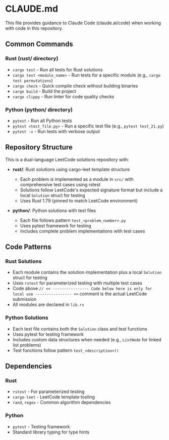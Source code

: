 # CLAUDE.md

This file provides guidance to Claude Code (claude.ai/code) when working with code in this repository.

## Common Commands

### Rust (rust/ directory)
- `cargo test` - Run all tests for Rust solutions
- `cargo test <module_name>` - Run tests for a specific module (e.g., `cargo test permutations`)
- `cargo check` - Quick compile check without building binaries
- `cargo build` - Build the project
- `cargo clippy` - Run linter for code quality checks

### Python (python/ directory)
- `pytest` - Run all Python tests
- `pytest <test_file.py>` - Run a specific test file (e.g., `pytest test_21.py`)
- `pytest -v` - Run tests with verbose output

## Repository Structure

This is a dual-language LeetCode solutions repository with:

- **rust/**: Rust solutions using cargo-leet template structure
  - Each problem is implemented as a module in `src/` with comprehensive test cases using rstest
  - Solutions follow LeetCode's expected signature format but include a local `Solution` struct for testing
  - Uses Rust 1.79 (pinned to match LeetCode environment)
  
- **python/**: Python solutions with test files
  - Each file follows pattern `test_<problem_number>.py`
  - Uses pytest framework for testing
  - Includes complete problem implementations with test cases

## Code Patterns

### Rust Solutions
- Each module contains the solution implementation plus a local `Solution` struct for testing
- Uses `rstest` for parameterized testing with multiple test cases
- Code above `// << ---------------- Code below here is only for local use ---------------- >>` comment is the actual LeetCode submission
- All modules are declared in `lib.rs`

### Python Solutions  
- Each test file contains both the `Solution` class and test functions
- Uses pytest for testing framework
- Includes custom data structures when needed (e.g., `ListNode` for linked list problems)
- Test functions follow pattern `test_<description>()`

## Dependencies

### Rust
- `rstest` - For parameterized testing
- `cargo-leet` - LeetCode template tooling
- `rand`, `regex` - Common algorithm dependencies

### Python
- `pytest` - Testing framework
- Standard library typing for type hints